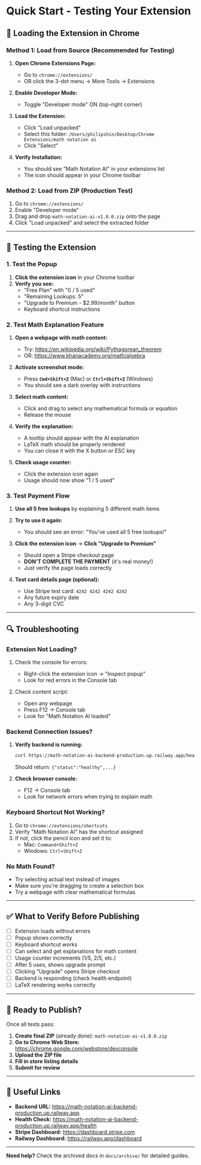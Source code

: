 # Quick Start - Testing Your Extension

## 🚀 Loading the Extension in Chrome

### Method 1: Load from Source (Recommended for Testing)

1. **Open Chrome Extensions Page:**
   - Go to `chrome://extensions/`
   - OR click the 3-dot menu → More Tools → Extensions

2. **Enable Developer Mode:**
   - Toggle "Developer mode" ON (top-right corner)

3. **Load the Extension:**
   - Click "Load unpacked"
   - Select this folder: `/Users/philipshin/Desktop/Chrome Extensions/math notation ai`
   - Click "Select"

4. **Verify Installation:**
   - You should see "Math Notation AI" in your extensions list
   - The icon should appear in your Chrome toolbar

### Method 2: Load from ZIP (Production Test)

1. Go to `chrome://extensions/`
2. Enable "Developer mode"
3. Drag and drop `math-notation-ai-v1.0.0.zip` onto the page
4. Click "Load unpacked" and select the extracted folder

---

## 🧪 Testing the Extension

### 1. Test the Popup

1. **Click the extension icon** in your Chrome toolbar
2. **Verify you see:**
   - "Free Plan" with "0 / 5 used"
   - "Remaining Lookups: 5"
   - "Upgrade to Premium - $2.99/month" button
   - Keyboard shortcut instructions

### 2. Test Math Explanation Feature

1. **Open a webpage with math content:**
   - Try: https://en.wikipedia.org/wiki/Pythagorean_theorem
   - OR: https://www.khanacademy.org/math/algebra

2. **Activate screenshot mode:**
   - Press **`Cmd+Shift+Z`** (Mac) or **`Ctrl+Shift+Z`** (Windows)
   - You should see a dark overlay with instructions

3. **Select math content:**
   - Click and drag to select any mathematical formula or equation
   - Release the mouse

4. **Verify the explanation:**
   - A tooltip should appear with the AI explanation
   - LaTeX math should be properly rendered
   - You can close it with the X button or ESC key

5. **Check usage counter:**
   - Click the extension icon again
   - Usage should now show "1 / 5 used"

### 3. Test Payment Flow

1. **Use all 5 free lookups** by explaining 5 different math items

2. **Try to use it again:**
   - You should see an error: "You've used all 5 free lookups!"

3. **Click the extension icon** → **Click "Upgrade to Premium"**
   - Should open a Stripe checkout page
   - **DON'T COMPLETE THE PAYMENT** (it's real money!)
   - Just verify the page loads correctly

4. **Test card details page (optional):**
   - Use Stripe test card: `4242 4242 4242 4242`
   - Any future expiry date
   - Any 3-digit CVC

---

## 🔍 Troubleshooting

### Extension Not Loading?

1. Check the console for errors:
   - Right-click the extension icon → "Inspect popup"
   - Look for red errors in the Console tab

2. Check content script:
   - Open any webpage
   - Press F12 → Console tab
   - Look for "Math Notation AI loaded"

### Backend Connection Issues?

1. **Verify backend is running:**
   ```bash
   curl https://math-notation-ai-backend-production.up.railway.app/health
   ```
   Should return: `{"status":"healthy",...}`

2. **Check browser console:**
   - F12 → Console tab
   - Look for network errors when trying to explain math

### Keyboard Shortcut Not Working?

1. Go to `chrome://extensions/shortcuts`
2. Verify "Math Notation AI" has the shortcut assigned
3. If not, click the pencil icon and set it to:
   - Mac: `Command+Shift+Z`
   - Windows: `Ctrl+Shift+Z`

### No Math Found?

- Try selecting actual text instead of images
- Make sure you're dragging to create a selection box
- Try a webpage with clear mathematical formulas

---

## ✅ What to Verify Before Publishing

- [ ] Extension loads without errors
- [ ] Popup shows correctly
- [ ] Keyboard shortcut works
- [ ] Can select and get explanations for math content
- [ ] Usage counter increments (1/5, 2/5, etc.)
- [ ] After 5 uses, shows upgrade prompt
- [ ] Clicking "Upgrade" opens Stripe checkout
- [ ] Backend is responding (check health endpoint)
- [ ] LaTeX rendering works correctly

---

## 🎯 Ready to Publish?

Once all tests pass:

1. **Create final ZIP** (already done): `math-notation-ai-v1.0.0.zip`
2. **Go to Chrome Web Store:** https://chrome.google.com/webstore/devconsole
3. **Upload the ZIP file**
4. **Fill in store listing details**
5. **Submit for review**

---

## 🔗 Useful Links

- **Backend URL:** https://math-notation-ai-backend-production.up.railway.app
- **Health Check:** https://math-notation-ai-backend-production.up.railway.app/health
- **Stripe Dashboard:** https://dashboard.stripe.com
- **Railway Dashboard:** https://railway.app/dashboard

---

**Need help?** Check the archived docs in `docs/archive/` for detailed guides.
